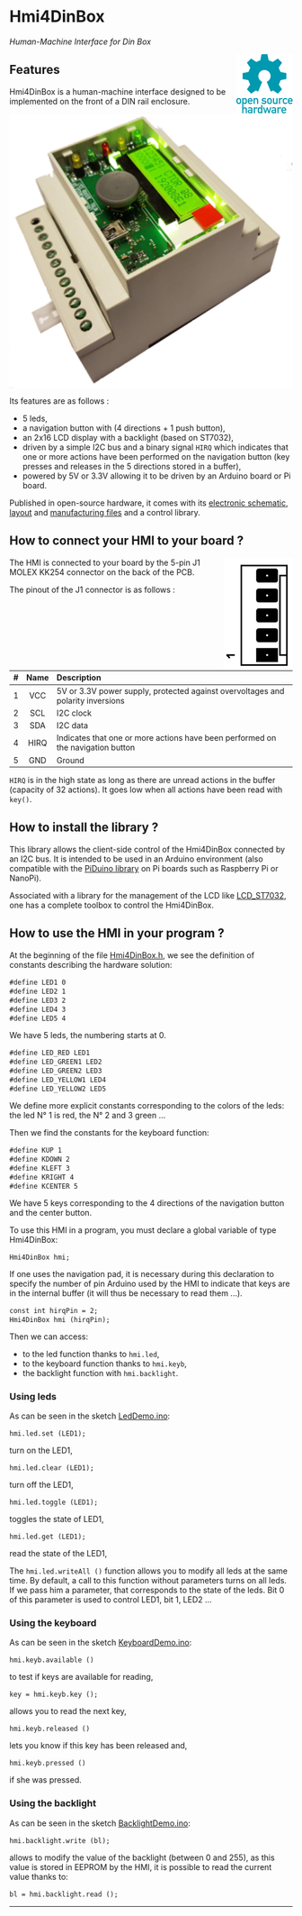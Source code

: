 # Hmi4DinBox  
_Human-Machine Interface for Din Box_

<a href="https://www.oshwa.org/">
  <img src="https://raw.githubusercontent.com/epsilonrt/Hmi4DinBox/master/images/Open-source-hardware-logo.png" alt="Open-source-hardware-logo.png" align="right" valign="top">
</a>

## Features

Hmi4DinBox is a human-machine interface designed to be implemented on the front 
of a DIN rail enclosure.

<a href="https://raw.githubusercontent.com/epsilonrt/Hmi4DinBox/master/images/hmi4dinbox.webm">
  <img src="https://github.com/epsilonrt/Hmi4DinBox/raw/master/images/hmi4dinbox.png" alt="Hmi4DinBox in his box" align="middle">
</a>

Its features are as follows :   
* 5 leds,  
* a navigation button with (4 directions + 1 push button),  
* an 2x16 LCD display with a backlight (based on ST7032),  
* driven by a simple I2C bus and a binary signal `HIRQ` which indicates that one or 
more actions have been performed on the navigation button (key presses and 
releases in the 5 directions stored in a buffer),  
* powered by 5V or 3.3V allowing it to be driven by an Arduino board or Pi board.

Published in open-source hardware, it comes with its 
[electronic schematic](https://github.com/epsilonrt/Hmi4DinBox/raw/master/hmi4dinbox-sch.pdf), 
[layout](https://github.com/epsilonrt/Hmi4DinBox/raw/master/hmi4dinbox-layout.pdf) 
and [manufacturing files](https://github.com/epsilonrt/Hmi4DinBox/tree/master/gerber) and a control library.

## How to connect your HMI to your board ?

<img src="https://raw.githubusercontent.com/epsilonrt/Hmi4DinBox/master/images/kk254.png" alt="kk254.png" align="right">

The HMI is connected to your board by the 5-pin J1 MOLEX KK254 connector on the back of the PCB.

The pinout of the J1 connector is as follows :

| #   | Name    | Description                                                                           |
| :-: | :---:   | :----------------------------------------------------------                           |
| 1   | VCC     | 5V or 3.3V power supply, protected against overvoltages and polarity inversions |
| 2   | SCL     | I2C clock                                                                           |
| 3   | SDA     | I2C data                                                                           |
| 4   | HIRQ    | Indicates that one or more actions have been performed on the navigation button       |                                                             |
| 5   | GND     | Ground                                                                                |

`HIRQ` is in the high state as long as there are unread actions in the buffer (capacity of 32 actions).
It goes low when all actions have been read with `key()`.

## How to install the library ?

This library allows the client-side control of the Hmi4DinBox connected by an I2C bus. 
It is intended to be used in an Arduino environment (also compatible with the 
[PiDuino library](https://github.com/epsilonrt/piduino) on Pi boards such as Raspberry Pi or NanoPi).

Associated with a library for the management of the LCD like [LCD_ST7032](https://github.com/epsilonrt/LCD_ST7032), 
one has a complete toolbox to control the Hmi4DinBox.

## How to use the HMI in your program ?

At the beginning of the file 
[Hmi4DinBox.h](https://github.com/epsilonrt/Hmi4DinBox/blob/master/library/src/Hmi4DinBox.h), 
we see the definition of constants describing the hardware solution:

    #define LED1 0
    #define LED2 1
    #define LED3 2
    #define LED4 3
    #define LED5 4

We have 5 leds, the numbering starts at 0.

    #define LED_RED LED1
    #define LED_GREEN1 LED2
    #define LED_GREEN2 LED3
    #define LED_YELLOW1 LED4
    #define LED_YELLOW2 LED5

We define more explicit constants corresponding to the colors of the leds: the 
led N° 1 is red, the N° 2 and 3 green ...

Then we find the constants for the keyboard function:

    #define KUP 1
    #define KDOWN 2
    #define KLEFT 3
    #define KRIGHT 4
    #define KCENTER 5

We have 5 keys corresponding to the 4 directions of the navigation button and 
the center button.

To use this HMI in a program, you must declare a global variable of type Hmi4DinBox:

    Hmi4DinBox hmi;

If one uses the navigation pad, it is necessary during this declaration to 
specify the number of pin Arduino used by the HMI to indicate that keys are in 
the internal buffer (it will thus be necessary to read them ...).

    const int hirqPin = 2;
    Hmi4DinBox hmi (hirqPin);

Then we can access:
* to the led function thanks to `hmi.led`,
* to the keyboard function thanks to `hmi.keyb`,
* the backlight function with `hmi.backlight`.

### Using leds

As can be seen in the sketch [LedDemo.ino](https://github.com/epsilonrt/Hmi4DinBox/blob/master/library/examples/Hmi4DinBox/LedDemo/LedDemo.ino):

    hmi.led.set (LED1);

turn on the LED1,

    hmi.led.clear (LED1);

turn off the LED1,

    hmi.led.toggle (LED1);

toggles the state of LED1,

    hmi.led.get (LED1);

read the state of the LED1,

The `hmi.led.writeAll ()` function allows you to modify all leds at the same time. By default, a call to this function without parameters turns on all leds.
If we pass him a parameter, that corresponds to the state of the leds. Bit 0 of this parameter is used to control LED1, bit 1, LED2 ...

### Using the keyboard

As can be seen in the sketch [KeyboardDemo.ino](https://github.com/epsilonrt/Hmi4DinBox/blob/master/library/examples/Hmi4DinBox/KeyboardDemo/KeyboardDemo.ino):

    hmi.keyb.available ()

to test if keys are available for reading,

    key = hmi.keyb.key ();

allows you to read the next key,

    hmi.keyb.released ()

lets you know if this key has been released and,

    hmi.keyb.pressed ()

if she was pressed.

### Using the backlight

As can be seen in the sketch [BacklightDemo.ino](https://github.com/epsilonrt/Hmi4DinBox/blob/master/library/examples/Hmi4DinBox/BacklightDemo/BacklightDemo.ino):

    hmi.backlight.write (bl);

allows to modify the value of the backlight (between 0 and 255), as this value is stored in EEPROM by the HMI, it is possible to read the current value thanks to:

    bl = hmi.backlight.read ();

------
